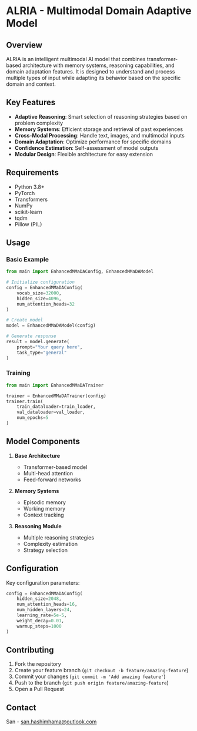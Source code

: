 # ALRIA - Multimodal Domain Adaptive Model

## Overview
ALRIA is an intelligent multimodal AI model that combines transformer-based architecture with memory systems, reasoning capabilities, and domain adaptation features. It is designed to understand and process multiple types of input while adapting its behavior based on the specific domain and context.

## Key Features

- **Adaptive Reasoning**: Smart selection of reasoning strategies based on problem complexity
- **Memory Systems**: Efficient storage and retrieval of past experiences
- **Cross-Modal Processing**: Handle text, images, and multimodal inputs
- **Domain Adaptation**: Optimize performance for specific domains
- **Confidence Estimation**: Self-assessment of model outputs
- **Modular Design**: Flexible architecture for easy extension

## Requirements
- Python 3.8+
- PyTorch
- Transformers
- NumPy
- scikit-learn
- tqdm
- Pillow (PIL)


## Usage

### Basic Example
```python
from main import EnhancedMMaDAConfig, EnhancedMMaDAModel

# Initialize configuration
config = EnhancedMMaDAConfig(
    vocab_size=32000,
    hidden_size=4096,
    num_attention_heads=32
)

# Create model
model = EnhancedMMaDAModel(config)

# Generate response
result = model.generate(
    prompt="Your query here",
    task_type="general"
)
```

### Training
```python
from main import EnhancedMMaDATrainer

trainer = EnhancedMMaDATrainer(config)
trainer.train(
    train_dataloader=train_loader,
    val_dataloader=val_loader,
    num_epochs=5
)
```

## Model Components

1. **Base Architecture**
   - Transformer-based model
   - Multi-head attention
   - Feed-forward networks

2. **Memory Systems**
   - Episodic memory
   - Working memory
   - Context tracking

3. **Reasoning Module**
   - Multiple reasoning strategies
   - Complexity estimation
   - Strategy selection

## Configuration

Key configuration parameters:

```python
config = EnhancedMMaDAConfig(
    hidden_size=2048,
    num_attention_heads=16,
    num_hidden_layers=24,
    learning_rate=5e-5,
    weight_decay=0.01,
    warmup_steps=1000
)
```

## Contributing

1. Fork the repository
2. Create your feature branch (`git checkout -b feature/amazing-feature`)
3. Commit your changes (`git commit -m 'Add amazing feature'`)
4. Push to the branch (`git push origin feature/amazing-feature`)
5. Open a Pull Request


## Contact
San - san.hashimhama@outlook.com
